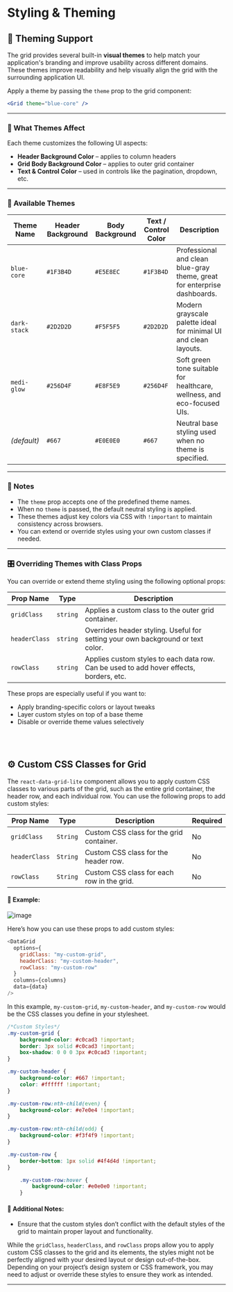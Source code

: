 # Styling & Theming

## 🎨 Theming Support

The grid provides several built-in **visual themes** to help match your application's branding and improve usability across different domains. These themes improve readability and help visually align the grid with the surrounding application UI.

Apply a theme by passing the `theme` prop to the grid component:

```jsx
<Grid theme="blue-core" />
```

---

### 🧱 What Themes Affect

Each theme customizes the following UI aspects:

* **Header Background Color** – applies to column headers
* **Grid Body Background Color** – applies to outer grid container
* **Text & Control Color** – used in controls like the pagination, dropdown, etc.

---

### 🎨 Available Themes

| Theme Name   | Header Background | Body Background | Text / Control Color | Description                                                              |
| ------------ | ----------------- | --------------- | -------------------- | ------------------------------------------------------------------------ |
| `blue-core`  | `#1F3B4D`         | `#E5E8EC`       | `#1F3B4D`            | Professional and clean blue-gray theme, great for enterprise dashboards. |
| `dark-stack` | `#2D2D2D`         | `#F5F5F5`       | `#2D2D2D`            | Modern grayscale palette ideal for minimal UI and clean layouts.         |
| `medi-glow`  | `#256D4F`         | `#E8F5E9`       | `#256D4F`            | Soft green tone suitable for healthcare, wellness, and eco-focused UIs.  |
| *(default)*  | `#667`            | `#E0E0E0`       | `#667`               | Neutral base styling used when no theme is specified.                    |

---

### 📝 Notes

* The `theme` prop accepts one of the predefined theme names.
* When no `theme` is passed, the default neutral styling is applied.
* These themes adjust key colors via CSS with `!important` to maintain consistency across browsers.
* You can extend or override styles using your own custom classes if needed.

---
### 🎛️ Overriding Themes with Class Props

You can override or extend theme styling using the following optional props:

| Prop Name     | Type     | Description                                                                             |
| ------------- | -------- | --------------------------------------------------------------------------------------- |
| `gridClass`   | `string` | Applies a custom class to the outer grid container.                                     |
| `headerClass` | `string` | Overrides header styling. Useful for setting your own background or text color.         |
| `rowClass`    | `string` | Applies custom styles to each data row. Can be used to add hover effects, borders, etc. |

These props are especially useful if you want to:

* Apply branding-specific colors or layout tweaks
* Layer custom styles on top of a base theme
* Disable or override theme values selectively

<br><br>

## ⚙️ Custom CSS Classes for Grid

The `react-data-grid-lite` component allows you to apply custom CSS classes to various parts of the grid, such as the entire grid container, the header row, and each individual row. You can use the following props to add custom styles:

| **Prop Name** | **Type** | **Description**                            | **Required** |
| ------------- | -------- | ------------------------------------------ | ------------ |
| `gridClass`   | `String` | Custom CSS class for the grid container.   | No           |
| `headerClass` | `String` | Custom CSS class for the header row.       | No           |
| `rowClass`    | `String` | Custom CSS class for each row in the grid. | No           |


#### 📝 Example:

![image](https://github.com/user-attachments/assets/8bebdae1-4ae1-4725-bffa-4790c7761feb)


Here’s how you can use these props to add custom styles:

```javascript
<DataGrid
  options={
    gridClass: "my-custom-grid",
    headerClass: "my-custom-header",
    rowClass: "my-custom-row"
  }
  columns={columns}
  data={data}
/>
```

In this example, `my-custom-grid`, `my-custom-header`, and `my-custom-row` would be the CSS classes you define in your stylesheet.

```css
/*Custom Styles*/
.my-custom-grid {
    background-color: #c0cad3 !important;
    border: 3px solid #c0cad3 !important;
    box-shadow: 0 0 0 3px #c0cad3 !important;
}

.my-custom-header {
    background-color: #667 !important;
    color: #ffffff !important;
}

.my-custom-row:nth-child(even) {
    background-color: #e7e0e4 !important;
}

.my-custom-row:nth-child(odd) {
    background-color: #f3f4f9 !important;
}

.my-custom-row {
    border-bottom: 1px solid #4f4d4d !important;
}

    .my-custom-row:hover {
        background-color: #e0e0e0 !important;
    }
```

#### 🔄 Additional Notes:

* Ensure that the custom styles don’t conflict with the default styles of the grid to maintain proper layout and functionality.

While the `gridClass`, `headerClass`, and `rowClass` props allow you to apply custom CSS classes to the grid and its elements, the styles might not be perfectly aligned with your desired layout or design out-of-the-box. Depending on your project’s design system or CSS framework, you may need to adjust or override these styles to ensure they work as intended.

---
